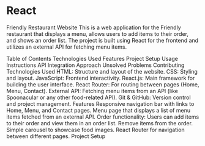 # React
Friendly Restaurant Website
This is a web application for the Friendly restaurant that displays a menu, allows users to add items to their order, and shows an order list. The project is built using React for the frontend and utilizes an external API for fetching menu items.

Table of Contents
Technologies Used
Features
Project Setup
Usage Instructions
API Integration
Approach
Unsolved Problems
Contributing
Technologies Used
HTML: Structure and layout of the website.
CSS: Styling and layout.
JavaScript: Frontend interactivity.
React.js: Main framework for building the user interface.
React Router: For routing between pages (Home, Menu, Contact).
External API: Fetching menu items from an API (like Spoonacular or any other food-related API).
Git & GitHub: Version control and project management.
Features
Responsive navigation bar with links to Home, Menu, and Contact pages.
Menu page that displays a list of menu items fetched from an external API.
Order functionality: Users can add items to their order and view them in an order list.
Remove items from the order.
Simple carousel to showcase food images.
React Router for navigation between different pages.
Project Setup
